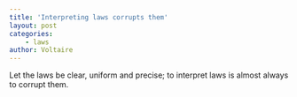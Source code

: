 ```yaml
---
title: 'Interpreting laws corrupts them'
layout: post
categories:
    - laws
author: Voltaire
---
```


Let the laws be clear, uniform and precise; to interpret laws is almost always to corrupt them.